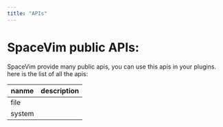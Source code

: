 ```yaml
---
title: "APIs"
---
```


# SpaceVim public APIs:

SpaceVim provide many public apis, you can use this apis in your plugins. here is the list of all the apis:

nanme | description
----- | ------------------
file  | 
system |
